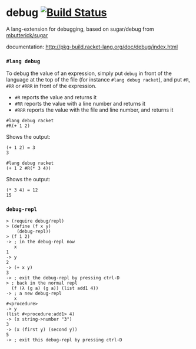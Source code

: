 debug [![Build Status](https://travis-ci.org/AlexKnauth/debug.png?branch=master)](https://travis-ci.org/AlexKnauth/debug)
==
A lang-extension for debugging, based on sugar/debug from [mbutterick/sugar](https://github.com/mbutterick/sugar)

documentation: http://pkg-build.racket-lang.org/doc/debug/index.html

### `#lang debug`

To debug the value of an expression, simply put `debug` in front of the language at the top of
the file (for instance `#lang debug racket`), and put `#R`, `#RR` or `#RRR` in front of the
expression.

- `#R` reports the value and returns it
- `#RR` reports the value with a line number and returns it
- `#RRR` reports the value with the file and line number, and returns it

```racket
#lang debug racket
#R(+ 1 2)
```
Shows the output:
```
(+ 1 2) = 3
3
```

```racket
#lang debug racket
(+ 1 2 #R(* 3 4))
```
Shows the output:
```
(* 3 4) = 12
15
```

### `debug-repl`

```racket
> (require debug/repl)
> (define (f x y)
    (debug-repl))
> (f 1 2)
-> ; in the debug-repl now
   x
1
-> y
2
-> (+ x y)
3
-> ; exit the debug-repl by pressing ctrl-D
> ; back in the normal repl
  (f (λ (g a) (g a)) (list add1 4))
-> ; a new debug-repl
   x
#<procedure>
-> y
(list #<procedure:add1> 4)
-> (x string->number "3")
3
-> (x (first y) (second y))
5
-> ; exit this debug-repl by pressing ctrl-D
```

